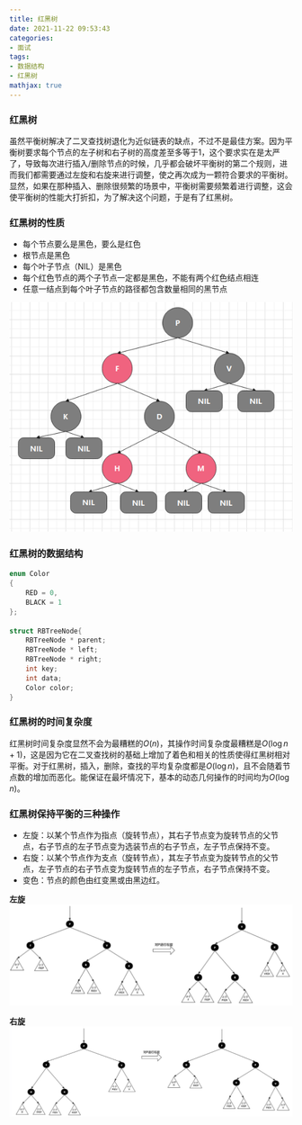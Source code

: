 ```yaml
---
title: 红黑树
date: 2021-11-22 09:53:43
categories:
- 面试
tags:
- 数据结构
- 红黑树
mathjax: true
---
```


### 红黑树

虽然平衡树解决了二叉查找树退化为近似链表的缺点，不过不是最佳方案。因为平衡树要求每个节点的左子树和右子树的高度差至多等于1，这个要求实在是太严了，导致每次进行插入/删除节点的时候，几乎都会破坏平衡树的第二个规则，进而我们都需要通过左旋和右旋来进行调整，使之再次成为一颗符合要求的平衡树。显然，如果在那种插入、删除很频繁的场景中，平衡树需要频繁着进行调整，这会使平衡树的性能大打折扣，为了解决这个问题，于是有了红黑树。

### 红黑树的性质
* 每个节点要么是黑色，要么是红色
* 根节点是黑色
* 每个叶子节点（NIL）是黑色
* 每个红色节点的两个子节点一定都是黑色，不能有两个红色结点相连
* 任意一结点到每个叶子节点的路径都包含数量相同的黑节点

![](17/black-red-tree.png)



### 红黑树的数据结构

```c++
enum Color
{
    RED = 0,
    BLACK = 1
};

struct RBTreeNode{
    RBTreeNode * parent;
    RBTreeNode * left;
    RBTreeNode * right;
    int key;
    int data;
    Color color;
}
```

### 红黑树的时间复杂度

红黑树时间复杂度显然不会为最糟糕的$O(n)$，其操作时间复杂度最糟糕是$O(\log {n + 1})$，这是因为它在二叉查找树的基础上增加了着色和相关的性质使得红黑树相对平衡。对于红黑树，插入，删除，查找的平均复杂度都是$O(\log n)$，且不会随着节点数的增加而恶化。能保证在最坏情况下，基本的动态几何操作的时间均为$O(\log n)$。

### 红黑树保持平衡的三种操作

* 左旋：以某个节点作为指点（旋转节点），其右子节点变为旋转节点的父节点，右子节点的左子节点变为选装节点的右子节点，左子节点保持不变。
* 右旋：以某个节点作为支点（旋转节点），其左子节点变为旋转节点的父节点，左子节点的右子节点变为旋转节点的左子节点，右子节点保持不变。
* 变色：节点的颜色由红变黑或由黑边红。

**左旋**
![](17/left-rotation.png)

**右旋**
![](17/right-rotation.png)
